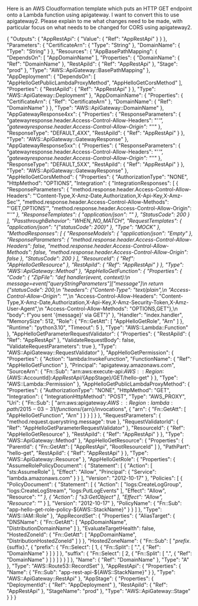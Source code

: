 Here is an AWS Cloudformation template which puts an HTTP GET endpoint onto a Lambda function using apigateway. I want to convert this to use apigateway2. Please explain to me what changes need to be made, with particular focus on what needs to be changed for CORS using apigateway2.


{
  "Outputs": {
    "AppRestApi": {
      "Value": {
        "Ref": "AppRestApi"
      }
    }
  },
  "Parameters": {
    "CertificateArn": {
      "Type": "String"
    },
    "DomainName": {
      "Type": "String"
    }
  },
  "Resources": {
    "AppBasePathMapping": {
      "DependsOn": [
        "AppDomainName"
      ],
      "Properties": {
        "DomainName": {
          "Ref": "DomainName"
        },
        "RestApiId": {
          "Ref": "AppRestApi"
        },
        "Stage": "prod"
      },
      "Type": "AWS::ApiGateway::BasePathMapping"
    },
    "AppDeployment": {
      "DependsOn": [
        "AppHelloGetPublicLambdaProxyMethod",
        "AppHelloGetCorsMethod"
      ],
      "Properties": {
        "RestApiId": {
          "Ref": "AppRestApi"
        }
      },
      "Type": "AWS::ApiGateway::Deployment"
    },
    "AppDomainName": {
      "Properties": {
        "CertificateArn": {
          "Ref": "CertificateArn"
        },
        "DomainName": {
          "Ref": "DomainName"
        }
      },
      "Type": "AWS::ApiGateway::DomainName"
    },
    "AppGatewayResponse4xx": {
      "Properties": {
        "ResponseParameters": {
          "gatewayresponse.header.Access-Control-Allow-Headers": "'*'",
          "gatewayresponse.header.Access-Control-Allow-Origin": "'*'"
        },
        "ResponseType": "DEFAULT_4XX",
        "RestApiId": {
          "Ref": "AppRestApi"
        }
      },
      "Type": "AWS::ApiGateway::GatewayResponse"
    },
    "AppGatewayResponse5xx": {
      "Properties": {
        "ResponseParameters": {
          "gatewayresponse.header.Access-Control-Allow-Headers": "'*'",
          "gatewayresponse.header.Access-Control-Allow-Origin": "'*'"
        },
        "ResponseType": "DEFAULT_5XX",
        "RestApiId": {
          "Ref": "AppRestApi"
        }
      },
      "Type": "AWS::ApiGateway::GatewayResponse"
    },
    "AppHelloGetCorsMethod": {
      "Properties": {
        "AuthorizationType": "NONE",
        "HttpMethod": "OPTIONS",
        "Integration": {
          "IntegrationResponses": [
            {
              "ResponseParameters": {
                "method.response.header.Access-Control-Allow-Headers": "'Content-Type,X-Amz-Date,Authorization,X-Api-Key,X-Amz-Sec'",
                "method.response.header.Access-Control-Allow-Methods": "'GET,OPTIONS'",
                "method.response.header.Access-Control-Allow-Origin": "'*'"
              },
              "ResponseTemplates": {
                "application/json": ""
              },
              "StatusCode": 200
            }
          ],
          "PassthroughBehavior": "WHEN_NO_MATCH",
          "RequestTemplates": {
            "application/json": "{\"statusCode\": 200}"
          },
          "Type": "MOCK"
        },
        "MethodResponses": [
          {
            "ResponseModels": {
              "application/json": "Empty"
            },
            "ResponseParameters": {
              "method.response.header.Access-Control-Allow-Headers": false,
              "method.response.header.Access-Control-Allow-Methods": false,
              "method.response.header.Access-Control-Allow-Origin": false
            },
            "StatusCode": 200
          }
        ],
        "ResourceId": {
          "Ref": "AppHelloGetResource"
        },
        "RestApiId": {
          "Ref": "AppRestApi"
        }
      },
      "Type": "AWS::ApiGateway::Method"
    },
    "AppHelloGetFunction": {
      "Properties": {
        "Code": {
          "ZipFile": "def handler(event, context):\n    message=event[\"queryStringParameters\"][\"message\"]\n    return {\"statusCode\": 200,\n            \"headers\": {\"Content-Type\": \"text/plain\",\n                        \"Access-Control-Allow-Origin\": \"*\",\n                        \"Access-Control-Allow-Headers\": \"Content-Type,X-Amz-Date,Authorization,X-Api-Key,X-Amz-Security-Token,X-Amz-User-Agent\",\n                        \"Access-Control-Allow-Methods\": \"OPTIONS,GET\"},\n            \"body\": f\"you sent '{message}' via GET\"}"
        },
        "Handler": "index.handler",
        "MemorySize": 512,
        "Role": {
          "Fn::GetAtt": [
            "AppHelloGetRole",
            "Arn"
          ]
        },
        "Runtime": "python3.10",
        "Timeout": 5
      },
      "Type": "AWS::Lambda::Function"
    },
    "AppHelloGetParameterRequestValidator": {
      "Properties": {
        "RestApiId": {
          "Ref": "AppRestApi"
        },
        "ValidateRequestBody": false,
        "ValidateRequestParameters": true
      },
      "Type": "AWS::ApiGateway::RequestValidator"
    },
    "AppHelloGetPermission": {
      "Properties": {
        "Action": "lambda:InvokeFunction",
        "FunctionName": {
          "Ref": "AppHelloGetFunction"
        },
        "Principal": "apigateway.amazonaws.com",
        "SourceArn": {
          "Fn::Sub": "arn:aws:execute-api:${AWS::Region}:${AWS::AccountId}:${AppRestApi}/${AppStage}/GET/hello-get"
        }
      },
      "Type": "AWS::Lambda::Permission"
    },
    "AppHelloGetPublicLambdaProxyMethod": {
      "Properties": {
        "AuthorizationType": "NONE",
        "HttpMethod": "GET",
        "Integration": {
          "IntegrationHttpMethod": "POST",
          "Type": "AWS_PROXY",
          "Uri": {
            "Fn::Sub": [
              "arn:aws:apigateway:${AWS::Region}:lambda:path/2015-03-31/functions/${arn}/invocations",
              {
                "arn": {
                  "Fn::GetAtt": [
                    "AppHelloGetFunction",
                    "Arn"
                  ]
                }
              }
            ]
          }
        },
        "RequestParameters": {
          "method.request.querystring.message": true
        },
        "RequestValidatorId": {
          "Ref": "AppHelloGetParameterRequestValidator"
        },
        "ResourceId": {
          "Ref": "AppHelloGetResource"
        },
        "RestApiId": {
          "Ref": "AppRestApi"
        }
      },
      "Type": "AWS::ApiGateway::Method"
    },
    "AppHelloGetResource": {
      "Properties": {
        "ParentId": {
          "Fn::GetAtt": [
            "AppRestApi",
            "RootResourceId"
          ]
        },
        "PathPart": "hello-get",
        "RestApiId": {
          "Ref": "AppRestApi"
        }
      },
      "Type": "AWS::ApiGateway::Resource"
    },
    "AppHelloGetRole": {
      "Properties": {
        "AssumeRolePolicyDocument": {
          "Statement": [
            {
              "Action": [
                "sts:AssumeRole"
              ],
              "Effect": "Allow",
              "Principal": {
                "Service": "lambda.amazonaws.com"
              }
            }
          ],
          "Version": "2012-10-17"
        },
        "Policies": [
          {
            "PolicyDocument": {
              "Statement": [
                {
                  "Action": [
                    "logs:CreateLogGroup",
                    "logs:CreateLogStream",
                    "logs:PutLogEvents"
                  ],
                  "Effect": "Allow",
                  "Resource": "*"
                },
                {
                  "Action": [
                    "s3:GetObject"
                  ],
                  "Effect": "Allow",
                  "Resource": "*"
                }
              ],
              "Version": "2012-10-17"
            },
            "PolicyName": {
              "Fn::Sub": "app-hello-get-role-policy-${AWS::StackName}"
            }
          }
        ]
      },
      "Type": "AWS::IAM::Role"
    },
    "AppRecordSet": {
      "Properties": {
        "AliasTarget": {
          "DNSName": {
            "Fn::GetAtt": [
              "AppDomainName",
              "DistributionDomainName"
            ]
          },
          "EvaluateTargetHealth": false,
          "HostedZoneId": {
            "Fn::GetAtt": [
              "AppDomainName",
              "DistributionHostedZoneId"
            ]
          }
        },
        "HostedZoneName": {
          "Fn::Sub": [
            "${prefix}.${suffix}.",
            {
              "prefix": {
                "Fn::Select": [
                  1,
                  {
                    "Fn::Split": [
                      ".",
                      {
                        "Ref": "DomainName"
                      }
                    ]
                  }
                ]
              },
              "suffix": {
                "Fn::Select": [
                  2,
                  {
                    "Fn::Split": [
                      ".",
                      {
                        "Ref": "DomainName"
                      }
                    ]
                  }
                ]
              }
            }
          ]
        },
        "Name": {
          "Ref": "DomainName"
        },
        "Type": "A"
      },
      "Type": "AWS::Route53::RecordSet"
    },
    "AppRestApi": {
      "Properties": {
        "Name": {
          "Fn::Sub": "app-rest-api-${AWS::StackName}"
        }
      },
      "Type": "AWS::ApiGateway::RestApi"
    },
    "AppStage": {
      "Properties": {
        "DeploymentId": {
          "Ref": "AppDeployment"
        },
        "RestApiId": {
          "Ref": "AppRestApi"
        },
        "StageName": "prod"
      },
      "Type": "AWS::ApiGateway::Stage"
    }
  }
}
